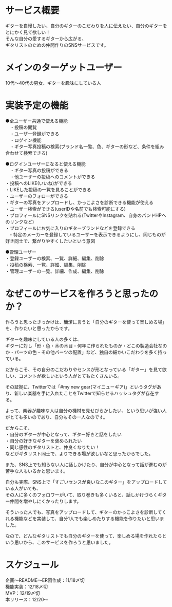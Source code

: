 # サービス概要
ギターを自慢したい、自分のギターのこだわりを人に伝えたい、自分のギターをとにかく見て欲しい！<br>
そんな自分の愛するギターから広がる、<br>
ギタリストのための仲間作りのSNSサービスです。<br>


# メインのターゲットユーザー
10代〜40代の男女、ギターを趣味にしている人<br>

# 実装予定の機能
●全ユーザー共通で使える機能<br>
　・投稿の閲覧<br>
　・ユーザー登録ができる<br>
　・ログイン機能<br>
　・ギター写真投稿の検索(ブランド名一覧、色、ギターの形など、条件を組み合わせて検索できる)<br>

●ログインユーザーになると使える機能<br>
　・ギター写真の投稿ができる<br>
　・他ユーザーの投稿へのコメントができる<br>
  ・投稿へのLIKE(いいね)ができる<br>
  ・LIKEした投稿の一覧を見ることができる<br>
  ・ユーザーのフォローができる<br>
  ・ギターの写真をアップロードし、かっこよさを診断できる機能が使える<br>
  ・ユーザー検索ができる(userIDや名前でも検索可能にする)<br>
  ・プロフィールにSNSリンクを貼れる(TwitterやInstagram、自身のバンドHPへのリンクなど)<br>
  ・プロフィールにお気に入りのギターブランドなどを登録できる<br>
  　- 特定のメーカーを登録しているユーザーを表示できるようにし、同じものが好き同士で、繋がりやすくしたいという意図<br>

●管理ユーザー<br>
  ・登録ユーザーの検索、一覧、詳細、編集、削除<br>
  ・投稿の検索、一覧、詳細、編集、削除<br>
  ・管理ユーザーの一覧、詳細、作成、編集、削除<br>

# なぜこのサービスを作ろうと思ったのか？
作ろうと思ったきっかけは、簡潔に言うと「自分のギターを使って楽しめる場」を、作りたいと思ったからです。<br>

ギターを趣味にしている人の多くは、<br>
ギターに対し「形・色・木の木目・何年に作られたものか・どこの製造会社なのか・パーツの色・その他パーツの配置」など、独自の細かいこだわりを多く持っている。<br>

だからこそ、その自分のこだわりやセンスが形となっている「ギター」を見て欲しい、コメントが欲しいという人がとてもたくさんいる。<br>

その証拠に、Twitterでは「#my new gear(マイニューギア)」というタグがあり、新しい楽器を手に入れたことをTwitterで知らせるハッシュタグが存在する。<br>

よって、楽器が趣味な人は自分の機材を見せびらかしたい、という思いが強い人がとても多いのであり、自分もその一人なのです。<br>

だからこそ、<br>
・自分のギターが中心となって、ギター好きと話をしたい<br>
・自分の好きなギターを褒められたい<br>
・同じ感性のギタリストと、仲良くなりたい！<br>
などがギタリスト同士で、よりできる場が欲しいなと思ったからでした。<br>

また、SNS上でも知らない人に話しかけたり、自分が中心となって話が進むのが苦手な人もいるかと思います。<br>

自分も実際、SNS上で「すごいセンスが良いなこのギター」をアップロードしている人がいても、<br>
その人に多くのフォロワーがいて、取り巻きも多くいると、話しかけづらくギター仲間を増やしにくかったりします。<br>

そういった人でも、写真をアップロードして、ギターのかっこよさを診断してくれる機能などを実装して、自分1人でも楽しめたりする機能を作りたいと思いました。<br>

なので、どんなギタリストでも自分のギターを使って、楽しめる場を作れたらという思いから、このサービスを作ろうと思いました。<br>

# スケジュール
企画〜README〜ER図作成：11/18〆切<br>
機能実装：12/18〆切<br>
MVP：12/19〆切<br>
本リリース：12/20〜<br>